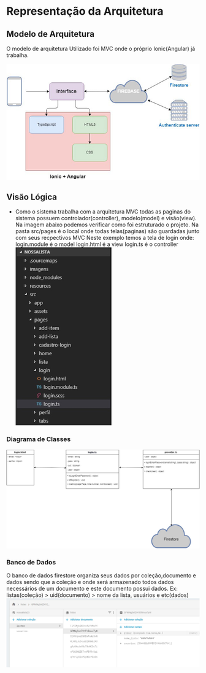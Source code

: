 # Representação da Arquitetura

## Modelo de Arquitetura
O modelo de arquitetura Utilizado foi MVC onde o próprio Ionic(Angular) já trabalha.

![Arquitetura da Solução](https://raw.githubusercontent.com/willmachado87/NossaLista/master/imagens/arqGeral.jpeg)

## Visão Lógica
* Como o sistema trabalha com a arquitetura MVC todas as paginas do sistema possuem controlador(controller), modelo(model) e visão(view).
Na imagem abaixo podemos verificar como foi estruturado o projeto.
Na pasta src/pages é o local onde todas telas(paginas) são guardadas junto com seus recpectivos MVC
Neste exemplo temos a tela de login onde:
login.module é o model
login.html é a view
login.ts é o controller
![Arquitetura da Solução](https://raw.githubusercontent.com/willmachado87/NossaLista/master/imagens/mvc.jpg)

### Diagrama de Classes
![Arquitetura da Solução](https://raw.githubusercontent.com/willmachado87/NossaLista/master/imagens/diagramaClass.jpg)

### Banco de Dados
O banco de dados firestore organiza seus dados por coleção,documento e dados sendo que
a coleção e onde será armazenado todos dados necessários de um documento e este documento 
possui dados. 
Ex: listas(coleção) > uid(documento) > nome da lista, usuários e etc(dados)
![Arquitetura da Solução](https://raw.githubusercontent.com/willmachado87/NossaLista/master/imagens/firebaseschea.jpg)

